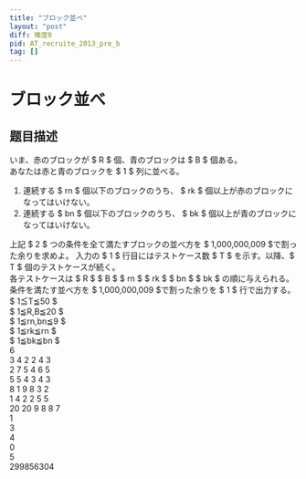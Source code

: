 ```yaml
---
title: "ブロック並べ"
layout: "post"
diff: 难度0
pid: AT_recruite_2013_pre_b
tag: []
---
```


# ブロック並べ

## 题目描述

[problemUrl]: https://atcoder.jp/contests/Recruit-Programing-contest-practice/tasks/recruite_2013_pre_b

いま、赤のブロックが $ R $ 個、青のブロックは $ B $ 個ある。  
 あなたは赤と青のブロックを $ 1 $ 列に並べる。

1. 連続する $ rn $ 個以下のブロックのうち、 $ rk $ 個以上が赤のブロックになってはいけない。
2. 連続する $ bn $ 個以下のブロックのうち、 $ bk $ 個以上が青のブロックになってはいけない。
 
 上記 $ 2 $ つの条件を全て満たすブロックの並べ方を $ 1,000,000,009 $で割った余りを求めよ。 入力の $ 1 $ 行目にはテストケース数 $ T $ を示す。以降、$ T $ 個のテストケースが続く。  
 各テストケースは $ R $ $ B $ $ rn $ $ rk $ $ bn $ $ bk $ の順に与えられる。  
 条件を満たす並べ方を $ 1,000,000,009 $で割った余りを $ 1 $ 行で出力する。 $ 1≦T≦50 $  
 $ 1≦R,B≦20 $  
 $ 1≦rn,bn≦9 $  
 $ 1≦rk≦rn $  
 $ 1≦bk≦bn $  
 6  
 3 4 2 2 4 3  
 2 7 5 4 6 5  
 5 5 4 3 4 3  
 8 1 9 8 3 2  
 1 4 2 2 5 5  
 20 20 9 8 8 7  
 1  
 3  
 4  
 0  
 5  
 299856304


